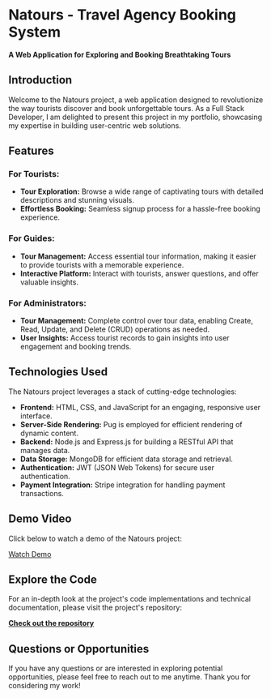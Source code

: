 
# Natours - Travel Agency Booking System

**A Web Application for Exploring and Booking Breathtaking Tours**

## Introduction

Welcome to the Natours project, a web application designed to revolutionize the way tourists discover and book unforgettable tours. As a Full Stack Developer, I am delighted to present this project in my portfolio, showcasing my expertise in building user-centric web solutions.

## Features

### For Tourists:

- **Tour Exploration:** Browse a wide range of captivating tours with detailed descriptions and stunning visuals.
- **Effortless Booking:** Seamless signup process for a hassle-free booking experience.

### For Guides:

- **Tour Management:** Access essential tour information, making it easier to provide tourists with a memorable experience.
- **Interactive Platform:** Interact with tourists, answer questions, and offer valuable insights.

### For Administrators:

- **Tour Management:** Complete control over tour data, enabling Create, Read, Update, and Delete (CRUD) operations as needed.
- **User Insights:** Access tourist records to gain insights into user engagement and booking trends.

## Technologies Used

The Natours project leverages a stack of cutting-edge technologies:

- **Frontend:** HTML, CSS, and JavaScript for an engaging, responsive user interface.
- **Server-Side Rendering:** Pug is employed for efficient rendering of dynamic content.
- **Backend:** Node.js and Express.js for building a RESTful API that manages data.
- **Data Storage:** MongoDB for efficient data storage and retrieval.
- **Authentication:** JWT (JSON Web Tokens) for secure user authentication.
- **Payment Integration:** Stripe integration for handling payment transactions.

## Demo Video

Click below to watch a demo of the Natours project:

[Watch Demo](https://vimeo.com/865247083?share=copy)

## Explore the Code

For an in-depth look at the project's code implementations and technical documentation, please visit the project's repository:

[**Check out the repository**](https://github.com/ShaheryarRafique/Natours-app)

## Questions or Opportunities

If you have any questions or are interested in exploring potential opportunities, please feel free to reach out to me anytime. Thank you for considering my work!
